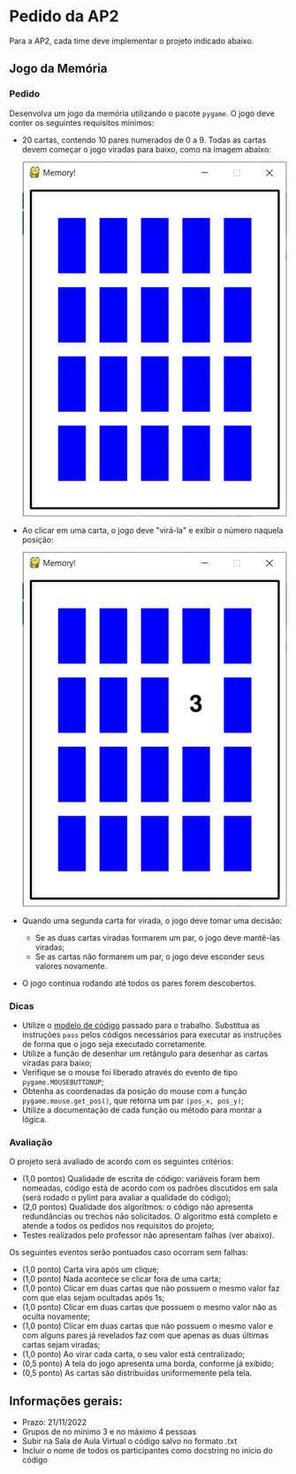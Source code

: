 # Pedido da AP2

Para a AP2, cada time deve implementar o projeto indicado abaixo.

## Jogo da Memória

### Pedido

Desenvolva um jogo da memória utilizando o pacote `pygame`. O jogo deve conter os seguintes requisitos mínimos:

- 20 cartas, contendo 10 pares numerados de 0 a 9. Todas as cartas devem começar o jogo viradas para baixo, como na imagem abaixo:

    ![Tela inicial do jogo da memória](/prog/img/memoria1.png)

- Ao clicar em uma carta, o jogo deve "virá-la" e exibir o número naquela posição:

    ![Uma carta virada](/prog/img/memoria2.png)

- Quando uma segunda carta for virada, o jogo deve tomar uma decisão:
    - Se as duas cartas viradas formarem um par, o jogo deve mantê-las viradas;
    - Se as cartas não formarem um par, o jogo deve esconder seus valores novamente.
- O jogo continua rodando até todos os pares forem descobertos.

### Dicas

- Utilize o [modelo de código](/prog/projetos/modelo_ap2.txt) passado para o trabalho. Substitua as instruções `pass` pelos códigos necessários para executar as instruções de forma que o jogo seja executado corretamente.
- Utilize a função de desenhar um retângulo para desenhar as cartas viradas para baixo;
- Verifique se o mouse foi liberado através do evento de tipo `pygame.MOUSEBUTTONUP`;
- Obtenha as coordenadas da posição do mouse com a função `pygame.mouse.get_pos()`, que retorna um par `(pos_x, pos_y)`;
- Utilize a documentação de cada função ou método para montar a lógica.

### Avaliação

O projeto será avaliado de acordo com os seguintes critérios:

- (1,0 pontos) Qualidade de escrita de código: variáveis foram bem nomeadas, código está de acordo com os padrões discutidos em sala (será rodado o pylint para avaliar a qualidade do código);
- (2,0 pontos) Qualidade dos algoritmos: o código não apresenta redundâncias ou trechos não solicitados. O algoritmo está completo e atende a todos os pedidos nos requisitos do projeto;
- Testes realizados pelo professor não apresentam falhas (ver abaixo).

Os seguintes eventos serão pontuados caso ocorram sem falhas:

- (1,0 ponto) Carta vira após um clique;
- (1,0 ponto) Nada acontece se clicar fora de uma carta;
- (1,0 ponto) Clicar em duas cartas que não possuem o mesmo valor faz com que elas sejam ocultadas após 1s;
- (1,0 ponto) Clicar em duas cartas que possuem o mesmo valor não as oculta novamente;
- (1,0 ponto) Clicar em duas cartas que não possuem o mesmo valor e com alguns pares já revelados faz com que apenas as duas últimas cartas sejam viradas;
- (1,0 ponto) Ao virar cada carta, o seu valor está centralizado;
- (0,5 ponto) A tela do jogo apresenta uma borda, conforme já exibido;
- (0,5 ponto) As cartas são distribuídas uniformemente pela tela.

## Informações gerais:

* Prazo: 21/11/2022
* Grupos de no mínimo 3 e no máximo 4 pessoas
* Subir na Sala de Aula Virtual o código salvo no formato .txt
* Incluir o nome de todos os participantes como docstring no início do código
